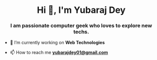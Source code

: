 <h1 align="center">Hi 👋, I'm Yubaraj Dey</h1>
<h3 align="center">I am passionate computer geek who loves to explore new techs.</h3>

- 🔭 I’m currently working on **Web Technologies**

- 📫 How to reach me **yubarajdey01@gmail.com**

